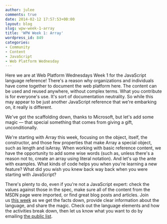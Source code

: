 ```yaml
---
author: julee
comments: true
date: 2014-02-12 17:57:53+00:00
layout: blog
slug: wpw-week-1-array
title: 'WPW Week 1: Array'
wordpress_id: 849
categories:
- Community
- Content
- JavaScript
- Web Platform Wednesday
---
```


Here we are at Web Platform Wednesdays Week 1 for the JavaScript language reference! There's a reason why organizations and individuals have come together to document the web platform here. The content can be used and reused anywhere, without complex terms. What you contribute is for everyone's use. It's sort of documentation neutrality. So while this may appear to be just another JavaScript reference that we're embarking on, it really is different.

We've got the scaffolding down, thanks to Microsoft, but let's add some magic — that special something that comes from giving a gift, unconditionally.

We're starting with Array this week, focusing on the object, itself, the constructor, and those few properties that make Array a special object, such as length and isArray. When working with basic reference content, we have the opportunity to add some wise words (such as, unless there's a reason not to, create an array using literal notation). And let's up the ante with examples. What kinds of code helps you when you're learning a new feature? What did you wish you knew back way back when you were starting with JavaScript?

There's plenty to do, even if you're not a JavaScript expert: check the values against those in the spec, make sure all of the content from the MSDN page were imported, or find great blog posts and articles. Join us [this week](http://docs.webplatform.org/wiki/Meta:web_platform_wednesday) as we get the facts down, provide clear information about the language, and share the magic. Check out the language elements and how the activities break down, then let us know what you want to do by emailing [the public list](http://lists.w3.org/Archives/Public/public-webplatform/).
